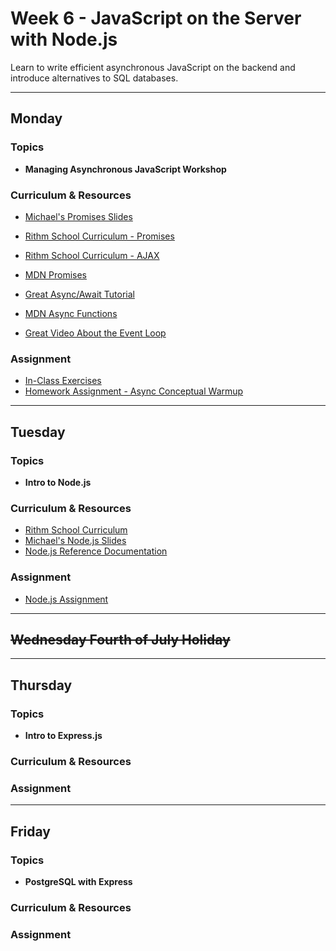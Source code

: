 # Week 6 - JavaScript on the Server with Node.js

Learn to write efficient asynchronous JavaScript on the backend and introduce alternatives to SQL databases.

---

## Monday

### Topics

- **Managing Asynchronous JavaScript Workshop**

### Curriculum & Resources

- [Michael's Promises Slides](https://slides.com/hueter/javascript-promises#)

- [Rithm School Curriculum - Promises](https://www.rithmschool.com/courses/advanced-javascript-part-2/javascript-promises)

- [Rithm School Curriculum - AJAX](https://www.rithmschool.com/courses/intermediate-javascript-part-2/ajax-introduction)

- [MDN Promises](https://developer.mozilla.org/en-US/docs/Web/JavaScript/Reference/Global_Objects/Promise)

- [Great Async/Await Tutorial](https://javascript.info/async-await)

- [MDN Async Functions](https://developer.mozilla.org/en-US/docs/Web/JavaScript/Reference/Statements/async_function)

- [Great Video About the Event Loop](https://www.youtube.com/watch?v=8aGhZQkoFbQ)

### Assignment

- [In-Class Exercises](https://github.com/rithmschool/async-in-class)
- [Homework Assignment - Async Conceptual Warmup](https://github.com/rithmschool/async-conceptual-warmup)

---

## Tuesday

### Topics

- **Intro to Node.js**

### Curriculum & Resources

- [Rithm School Curriculum](https://www.rithmschool.com/courses/node-express-fundamentals/core-node-modules)
- [Michael's Node.js Slides](https://slides.com/hueter/intro-to-nodejs/live#/)
- [Node.js Reference Documentation](https://nodejs.org/api/)

### Assignment

- [Node.js Assignment](https://github.com/rithmschool/node-js-assignment)

---

## ~~Wednesday Fourth of July Holiday~~

---

## Thursday

### Topics

- **Intro to Express.js**

### Curriculum & Resources

### Assignment

---

## Friday

### Topics

- **PostgreSQL with Express**

### Curriculum & Resources

### Assignment
